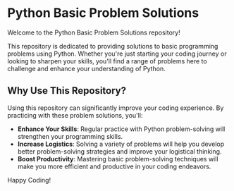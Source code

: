 # Python Basic Problem Solutions

Welcome to the Python Basic Problem Solutions repository!

This repository is dedicated to providing solutions to basic programming problems using Python. Whether you're just starting your coding journey or looking to sharpen your skills, you'll find a range of problems here to challenge and enhance your understanding of Python.

## Why Use This Repository?

Using this repository can significantly improve your coding experience. By practicing with these problem solutions, you'll:

- **Enhance Your Skills**: Regular practice with Python problem-solving will strengthen your programming skills.
- **Increase Logistics**: Solving a variety of problems will help you develop better problem-solving strategies and improve your logistical thinking.
- **Boost Productivity**: Mastering basic problem-solving techniques will make you more efficient and productive in your coding endeavors.

Happy Coding!